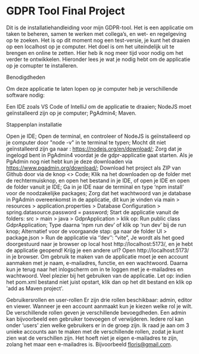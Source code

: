 # GDPR Tool Final Project
  Dit is de installatiehandleiding voor mijn GDPR-tool. Het is een applicatie om taken te beheren, samen te werken met collega’s, en wet- en regelgeving op te zoeken. Het is op dit moment nog een test-versie, je   kunt het draaien op een localhost op je computer. Het doel is om het uiteindelijk uit te brengen en online te zetten. Hier heb ik nog meer tijd voor nodig om het verder te ontwikkelen. Hieronder lees je wat je nodig hebt om de applicatie op je comupter te installeren.

Benodigdheden

Om deze applicatie te laten lopen op je computer heb je verschillende software nodig:

Een IDE zoals VS Code of IntelliJ om de applicatie te draaien;
NodeJS moet geïnstalleerd zijn op je computer;
PgAdmin4;
Maven.

Stappenplan installatie

 Open je IDE;
  Open de terminal, en controleer of NodeJS is geïnstalleerd op je computer door "node -v" in te terminal te typen;
  Mocht dit niet geïnstalleerd zijn ga naar : https://nodejs.org/en/download/;
  Zorg dat je ingelogd bent in PgAdmin4 voordat je de gdpr-applicatie gaat starten. Als je PgAdmin nog niet hebt kun je deze downloaden via https://www.pgadmin.org/download/;
  Download het project als ZIP van Github door via de knop <> Code;
  Klik na het downloaden op de folder met de rechtermuisknop, en open het bestand in je IDE, of open je IDE en open de folder vanuit je IDE;
  Ga in je IDE naar de terminal en type ‘npm install’ voor de noodzakelijke packages;
  Zorg dat het wachtwoord van je database in PgAdmin overeenkomst in de applicatie, dit kun je vinden via main > resources > application.properties > Database Configuration > spring.datasource.password = password;
  Start de applicatie vanuit de folders: src > main > java > GdprApplication > klik op: Run public class GdprApplication;
  Type daarna ‘npm run dev’ of klik op ‘run dev’ bij de run knop;
  Alternatief voor de voorgaande stap: ga naar de folder UI > package.json > Run de applicatie via ‘’dev’’: “vite”,
Je wordt als het goed doorgestuurd naar je browser op local host http://localhost:5173/, en je hebt de applicatie geopend!
Krijg je een andere url? Open http://localhost:5173/ in je browser.
Om gebruik te maken van de applicatie moet je een account aanmaken met je naam, e-mailadres, functie, en een wachtwoord.
Daarna kun je terug naar het inlogscherm om in te loggen met je e-mailadres en wachtwoord.
Veel plezier bij het gebruiken van de applicatie.
Let op: indien het pom.xml bestand niet juist opstart, klik dan op het dit bestand en klik op 'add as Maven project'.

Gebruikersrollen en user-rollen Er zijn drie rollen beschikbaar: admin, editor en viewer. Wanneer je een account aanmaakt kun je kiezen welke rol je wilt. De verschillende rollen geven je verschillende bevoegdheden. Een admin kan bijvoorbeeld een gebruiker toevoegen of verwijderen. Iedere rol kan onder ‘users’ zien welke gebruikers er in de groep zijn. Ik raad je aan om 3 unieke accounts aan te maken met de verschillende rollen, zodat je kunt zien wat de verschillen zijn. Het hoeft niet je eigen e-mailadres te zijn, zolang het maar een e-mailadres is. Bijvoorbeeld floris@gmail.com.
